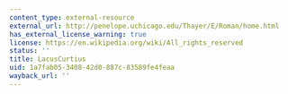 ```yaml
---
content_type: external-resource
external_url: http://penelope.uchicago.edu/Thayer/E/Roman/home.html
has_external_license_warning: true
license: https://en.wikipedia.org/wiki/All_rights_reserved
status: ''
title: LacusCurtius
uid: 1a7fab05-3408-42d0-887c-83589fe4feaa
wayback_url: ''
---
```

